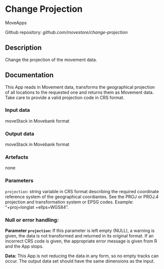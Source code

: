 # Change Projection
MoveApps

Github repository: *github.com/movestore/change-projection*

## Description
Change the projection of the movement data. 

## Documentation

This App reads in Movement data, transforms the geographical projection of all locations to the requested one and returns them as Movement data. Take care to provide a valid projection code in CRS format.

### Input data
moveStack in Movebank format

### Output data
moveStack in Movebank format

### Artefacts
none

### Parameters 
`projection`: string variable in CRS format describing the required coordinate reference system of the geographical coordiantes. See the PROJ or PROJ.4 projection and transformation system or EPSG codes. Example: “+proj=longlat +ellps=WGS84”.

### Null or error handling:
**Parameter `projection`:** If this parameter is left empty (NULL), a warning is given, the data is not transformed and returned in its original format. If an incorrect CRS code is given, the appropriate error message is given from R and the App stops.

**Data:** This App is not reducing the data in any form, so no empty tracks can occur. The output data set should have the same dimensions as the input.
